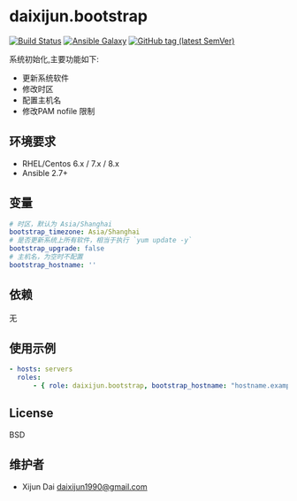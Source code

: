 # daixijun.bootstrap

[![Build Status](https://github.com/daixijun/ansible-role-bootstrap/workflows/build/badge.svg)](https://github.com/daixijun/ansible-role-bootstrap/actions)
[![Ansible Galaxy](https://img.shields.io/badge/galaxy-daixijun.bootstrap-660198.svg?style=flat)](https://galaxy.ansible.com/daixijun/ansible-role-bootstrap/)
[![GitHub tag (latest SemVer)](https://img.shields.io/github/v/tag/daixijun/ansible-role-bootstrap?sort=semver)](https://github.com/daixijun/ansible-role-bootstrap/tags)

系统初始化,主要功能如下:

- 更新系统软件
- 修改时区
- 配置主机名
- 修改PAM nofile 限制

## 环境要求

- RHEL/Centos 6.x / 7.x / 8.x
- Ansible 2.7+

## 变量

```yaml
# 时区，默认为 Asia/Shanghai
bootstrap_timezone: Asia/Shanghai
# 是否更新系统上所有软件，相当于执行 `yum update -y`
bootstrap_upgrade: false
# 主机名，为空时不配置
bootstrap_hostname: ''
```

## 依赖

无

## 使用示例

```yaml
- hosts: servers
  roles:
      - { role: daixijun.bootstrap, bootstrap_hostname: "hostname.example.com" }
```

## License

BSD

## 维护者

- Xijun Dai <daixijun1990@gmail.com>
